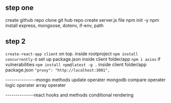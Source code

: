 ## step one
create github repo
clone git hub repo
create server.js file
npm init -y
npm install express, mongoose, dotenv, if-env, path
 ## step 2
 `create-react-app client` on top.
 inside rootproject `npm install concurrently-D`
 set up package.json
 inside client folder/app `npm i axios` if vulnerabilities `npm install npm@latest -g .`
 inside client folder/app package.json `"proxy": "http://localhost:3001", `





 ---------------mongo methods
update operater mongodb
compare operater
logic operater
array operater


--------------react hooks and methods
conditional rendering


 ##
  